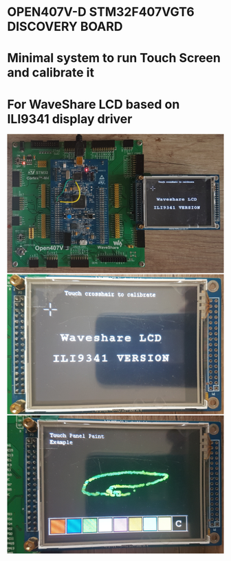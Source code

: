 # OPEN407V-D STM32F407VGT6 DISCOVERY BOARD

# Minimal system to run Touch Screen and calibrate it
# For WaveShare LCD based on ILI9341 display driver

![Screenshot](/PICTURES/1.jpg)
![Screenshot](/PICTURES/2.jpg)
![Screenshot](/PICTURES/3.jpg)



